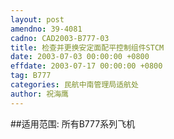 ```yaml
---
layout: post
amendno: 39-4081
cadno: CAD2003-B777-03
title: 检查并更换安定面配平控制组件STCM
date: 2003-07-03 00:00:00 +0800
effdate: 2003-07-17 00:00:00 +0800
tag: B777
categories: 民航中南管理局适航处
author: 祝海鹰
---
```


##适用范围:
所有B777系列飞机

